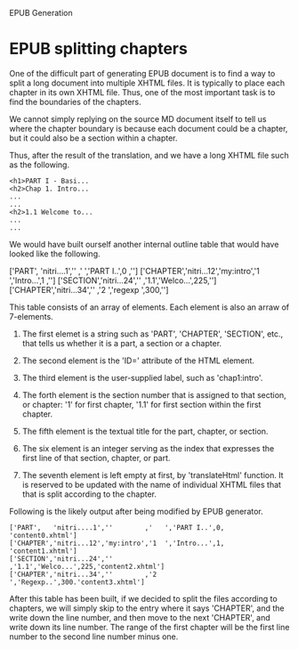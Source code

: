 EPUB Generation

# EPUB splitting chapters

One of the difficult part of generating EPUB document is to 
find a way to split a long document into multiple XHTML files.
It is typically to place each chapter in its own XHTML file.
Thus, one of the most important task is to find the boundaries
of the chapters. 

We cannot simply replying on 
the source MD document itself to tell us where the chapter boundary
is because each document could be a chapter, but it could also be
a section within a chapter.

Thus, after the result of the translation, and we have a
long XHTML file such as the following.

    <h1>PART I - Basi...
    <h2>Chap 1. Intro...
    ...
    ...
    <h2>1.1 Welcome to...
    ...
    ...

We would have built ourself another internal outline table 
that would have looked like the following.

  ['PART',   'nitri....1',''        ,'   ','PART I..',0  ,'']
  ['CHAPTER','nitri...12','my:intro','1  ','Intro...',1  ,'']
  ['SECTION','nitri...24',''        ,'1.1','Welco...',225,'']
  ['CHAPTER','nitri...34',''        ,'2  ','regexp  ',300,'']

This table consists of an array of elements. Each element is also an arraw of
7-elements. 

  1. The first elemet is a string such as 'PART', 'CHAPTER', 'SECTION',
     etc., that tells us whether it is a part, a section or a chapter. 

  2. The second element is the 'ID=' attribute of the HTML element. 

  3. The third element is the user-supplied label, such as 'chap1:intro'. 

  4. The forth element is the section number that is assigned to that section,
     or chapter: '1' for first chapter, '1.1' for first section within the first
     chapter.

  5. The fifth element is the textual title for the part, chapter, or section. 
  
  6. The six element is an integer serving as the index that expresses the first
      line of that section, chapter, or part.

  7. The seventh element is left empty at first, by 'translateHtml' function. 
     It is reserved to be updated with the name of individual XHTML files that 
     that is split according to the chapter.

Following is the likely output after being modified by EPUB generator.

    ['PART',   'nitri....1',''        ,'   ','PART I..',0,  'content0.xhtml']
    ['CHAPTER','nitri...12','my:intro','1  ','Intro...',1,  'content1.xhtml']
    ['SECTION','nitri...24',''        ,'1.1','Welco...',225,'content2.xhtml']
    ['CHAPTER','nitri...34',''        ,'2  ','Regexp..',300.'content3.xhtml']

After this table has been built, if we decided to split the files according
to chapters, we will simply skip to the entry where it says 'CHAPTER', and 
the write down the line number, and then move to the next 'CHAPTER', and 
write down its line number. The range of the first chapter will be the first
line number to the second line number minus one.
